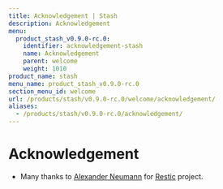```yaml
---
title: Acknowledgement | Stash
description: Acknowledgement
menu:
  product_stash_v0.9.0-rc.0:
    identifier: acknowledgement-stash
    name: Acknowledgement
    parent: welcome
    weight: 1010
product_name: stash
menu_name: product_stash_v0.9.0-rc.0
section_menu_id: welcome
url: /products/stash/v0.9.0-rc.0/welcome/acknowledgement/
aliases:
  - /products/stash/v0.9.0-rc.0/acknowledgement/
---
```


# Acknowledgement
 - Many thanks to [Alexander Neumann](https://github.com/fd0) for [Restic](https://restic.net) project.
